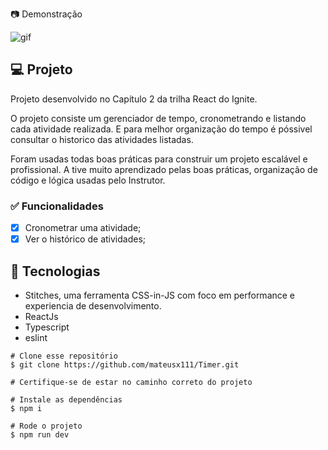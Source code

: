 <p align="Pojeto que realizado para a construção de um site de compra de produtos. Integrado com uma api de pagamentos.</p>

## :camera: Demonstração

![gif](github/igShop.gif)

## 💻 Projeto

Projeto desenvolvido no Capítulo 2 da trilha React do Ignite.

O projeto consiste um gerenciador de tempo, cronometrando e listando cada atividade realizada. E para melhor organização do tempo é póssivel consultar o historico das atividades listadas. 

Foram usadas todas boas práticas para construir um projeto escalável e profissional.
A tive muito aprendizado pelas boas práticas, organização de código e lógica usadas pelo Instrutor.

<h3 id="funcionalidades"> ✅ Funcionalidades </h3>

- [x] Cronometrar uma atividade;
- [x] Ver o histórico de atividades;

## :rocket: Tecnologias

- Stitches, uma ferramenta CSS-in-JS com foco em performance e experiencia de desenvolvimento.
- ReactJs
- Typescript
- eslint

```
# Clone esse repositório
$ git clone https://github.com/mateusx111/Timer.git

# Certifique-se de estar no caminho correto do projeto

# Instale as dependências
$ npm i

# Rode o projeto
$ npm run dev
```
